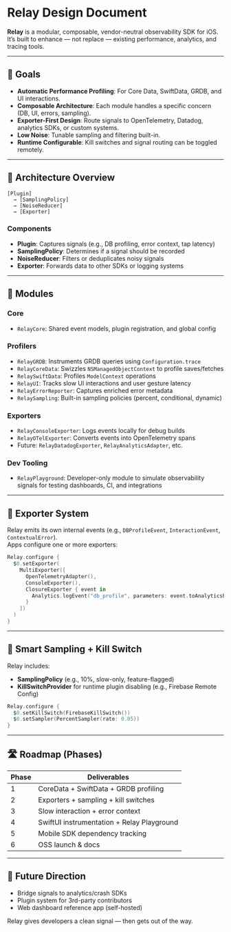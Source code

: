 # Relay Design Document

**Relay** is a modular, composable, vendor-neutral observability SDK for iOS.  
It’s built to enhance — not replace — existing performance, analytics, and tracing tools.

---

## 🎯 Goals

- **Automatic Performance Profiling**: For Core Data, SwiftData, GRDB, and UI interactions.
- **Composable Architecture**: Each module handles a specific concern (DB, UI, errors, sampling).
- **Exporter-First Design**: Route signals to OpenTelemetry, Datadog, analytics SDKs, or custom systems.
- **Low Noise**: Tunable sampling and filtering built-in.
- **Runtime Configurable**: Kill switches and signal routing can be toggled remotely.

---

## 🔧 Architecture Overview

```
[Plugin]
  → [SamplingPolicy]
  → [NoiseReducer]
  → [Exporter]
```

### Components

- **Plugin**: Captures signals (e.g., DB profiling, error context, tap latency)
- **SamplingPolicy**: Determines if a signal should be recorded
- **NoiseReducer**: Filters or deduplicates noisy signals
- **Exporter**: Forwards data to other SDKs or logging systems

---

## 🧱 Modules

### Core

- `RelayCore`: Shared event models, plugin registration, and global config

### Profilers

- `RelayGRDB`: Instruments GRDB queries using `Configuration.trace`
- `RelayCoreData`: Swizzles `NSManagedObjectContext` to profile saves/fetches
- `RelaySwiftData`: Profiles `ModelContext` operations
- `RelayUI`: Tracks slow UI interactions and user gesture latency
- `RelayErrorReporter`: Captures enriched error metadata
- `RelaySampling`: Built-in sampling policies (percent, conditional, dynamic)

### Exporters

- `RelayConsoleExporter`: Logs events locally for debug builds
- `RelayOTelExporter`: Converts events into OpenTelemetry spans
- Future: `RelayDatadogExporter`, `RelayAnalyticsAdapter`, etc.

### Dev Tooling

- `RelayPlayground`: Developer-only module to simulate observability signals for testing dashboards, CI, and integrations

---

## 🔌 Exporter System

Relay emits its own internal events (e.g., `DBProfileEvent`, `InteractionEvent`, `ContextualError`).  
Apps configure one or more exporters:

```swift
Relay.configure {
  $0.setExporter(
    MultiExporter([
      OpenTelemetryAdapter(),
      ConsoleExporter(),
      ClosureExporter { event in
        Analytics.logEvent("db_profile", parameters: event.toAnalyticsParams())
      }
    ])
  )
}
```

---

## 🧠 Smart Sampling + Kill Switch

Relay includes:

- **SamplingPolicy** (e.g., 10%, slow-only, feature-flagged)
- **KillSwitchProvider** for runtime plugin disabling (e.g., Firebase Remote Config)

```swift
Relay.configure {
  $0.setKillSwitch(FirebaseKillSwitch())
  $0.setSampler(PercentSampler(rate: 0.05))
}
```

---

## 🛣 Roadmap (Phases)

| Phase | Deliverables |
|-------|--------------|
| 1     | CoreData + SwiftData + GRDB profiling |
| 2     | Exporters + sampling + kill switches |
| 3     | Slow interaction + error context |
| 4     | SwiftUI instrumentation + Relay Playground |
| 5     | Mobile SDK dependency tracking |
| 6     | OSS launch & docs |

---

## 🔭 Future Direction

- Bridge signals to analytics/crash SDKs
- Plugin system for 3rd-party contributors
- Web dashboard reference app (self-hosted)

Relay gives developers a clean signal — then gets out of the way.
